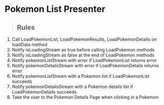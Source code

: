 # Pokemon List Presenter

> ## Rules
1. Call LoadPokemonList, LoadPokemonResults, LoadPokemonDetails on loadData method
2. Notify isLoadingStream as true before calling LoadPokemon methods
3. Notify isLoadingStream as false at the end of LoadPokemon methods
4. Notify pokemonListStream with error if LoadPokemonList returns error
5. Notify pokemonDetailsStream with error if LoadPokemonDetails returns error
6. Notify pokemonListStream with a Pokemon list if LoadPokemonList succeeds
7. Notify pokemonDetailsStream with a Pokemon details list if LoadPokemonDetails succeeds
8. Take the user to the Pokemon Details Page when clicking in a Pokemon